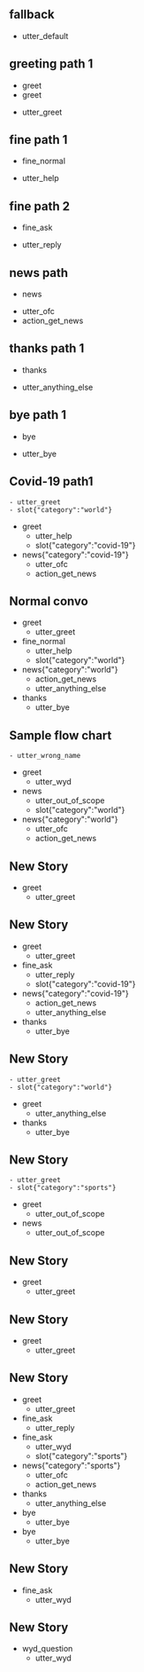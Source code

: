 ## fallback
- utter_default

## greeting path 1
* greet
* greet
- utter_greet

## fine path 1
* fine_normal
- utter_help

## fine path 2
* fine_ask
- utter_reply

## news path
* news
- utter_ofc
- action_get_news

## thanks path 1
* thanks
- utter_anything_else

## bye path 1
* bye
- utter_bye

## Covid-19 path1

    - utter_greet
    - slot{"category":"world"}
* greet
    - utter_help
    - slot{"category":"covid-19"}
* news{"category":"covid-19"}
    - utter_ofc
    - action_get_news

## Normal convo

* greet
    - utter_greet
* fine_normal
    - utter_help
    - slot{"category":"world"}
* news{"category":"world"}
    - action_get_news
    - utter_anything_else
* thanks
    - utter_bye

## Sample flow chart

    - utter_wrong_name
* greet
    - utter_wyd
* news
    - utter_out_of_scope
    - slot{"category":"world"}
* news{"category":"world"}
    - utter_ofc
    - action_get_news

## New Story

* greet
    - utter_greet

## New Story

* greet
    - utter_greet
* fine_ask
    - utter_reply
    - slot{"category":"covid-19"}
* news{"category":"covid-19"}
    - action_get_news
    - utter_anything_else
* thanks
    - utter_bye

## New Story

    - utter_greet
    - slot{"category":"world"}
* greet
    - utter_anything_else
* thanks
    - utter_bye

## New Story

    - utter_greet
    - slot{"category":"sports"}
* greet
    - utter_out_of_scope
* news
    - utter_out_of_scope

## New Story

* greet
    - utter_greet

## New Story

* greet
    - utter_greet

## New Story

* greet
    - utter_greet
* fine_ask
    - utter_reply
* fine_ask
    - utter_wyd
    - slot{"category":"sports"}
* news{"category":"sports"}
    - utter_ofc
    - action_get_news
* thanks
    - utter_anything_else
* bye
    - utter_bye
* bye
    - utter_bye

## New Story

* fine_ask
    - utter_wyd

## New Story

* wyd_question
    - utter_wyd
